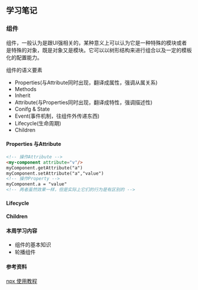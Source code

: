 ## 学习笔记

### 组件

组件，一般认为是跟UI强相关的，某种意义上可以认为它是一种特殊的模块或者是特殊的对象，既是对象又是模块。它可以以树形结构来进行组合以及一定的模板化的配置能力。

组件的语义要素

* Properties(与Attribute同时出现，翻译成属性，强调从属关系)
* Methods
* Inherit
* Attribute(与Properties同时出现，翻译成特性，强调描述性)
* Conifg & State
* Event(事件机制，往组件外传递东西)
* Lifecycle(生命周期)
* Children

#### Properties 与Attribute

```html
<!-- 操作Attribute -->
<my-component attribute="v"/>
myComponent.getAttribute("a")
myComponent.setAttribute("a","value")
<!-- 操作Property -->
myComponent.a = "value"
<!-- 两者虽然效果一样，但是实际上它们的行为是有区别的 -->
```



#### Lifecycle

#### Children





#### 本周学习内容

* 组件的基本知识
* 轮播组件

#### 参考资料

[npx 使用教程](https://www.ruanyifeng.com/blog/2019/02/npx.html)